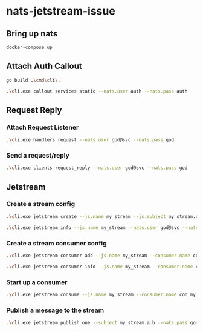 # nats-jetstream-issue

## Bring up nats

```bash
docker-compose up
```

## Attach Auth Callout

```bash
go build .\cmd\cli\.

.\cli.exe callout services static --nats.user auth --nats.pass auth
```

## Request Reply

### Attach Request Listener

```bash
.\cli.exe handlers request --nats.user god@svc --nats.pass god
```

### Send a request/reply

```bash
.\cli.exe clients request_reply --nats.user god@svc --nats.pass god
```

## Jetstream

### Create a stream config

```bash
.\cli.exe jetstream create --js.name my_stream --js.subject my_stream.a --js.subject my_stream.a.>  --nats.user god@svc --nats.pass god --sentinel.creds .\configs\dynamic_accounts_url_resolver\sentinel.creds

.\cli.exe jetstream info --js.name my_stream --nats.user god@svc --nats.pass god --sentinel.creds .\configs\dynamic_accounts_url_resolver\sentinel.creds
```

### Create a stream consumer config

```bash
.\cli.exe jetstream consumer add --js.name my_stream --consumer.name con_my_stream --consumer.filterSubjects my_stream.a.b --nats.user god@svc --nats.pass god --sentinel.creds .\configs\dynamic_accounts_url_resolver\sentinel.creds

.\cli.exe jetstream consumer info --js.name my_stream --consumer.name con_my_stream --nats.user god@svc --nats.pass god --sentinel.creds .\configs\dynamic_accounts_url_resolver\sentinel.creds
```

### Start up a consumer

```bash
.\cli.exe jetstream consume --js.name my_stream --consumer.name con_my_stream --nats.user god@svc --nats.pass god   --nats.pass god --sentinel.creds .\configs\dynamic_accounts_url_resolver\sentinel.creds

```

### Publish a message to the stream

```bash
.\cli.exe jetstream publish_one --subject my_stream.a.b --nats.pass god --sentinel.creds .\configs\dynamic_accounts_url_resolver\sentinel.creds

```
